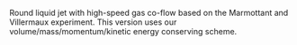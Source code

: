 Round liquid jet with high-speed gas co-flow based on the Marmottant and Villermaux experiment.
This version uses our volume/mass/momentum/kinetic energy conserving scheme.